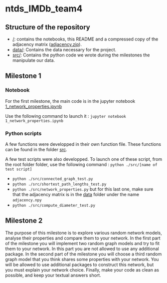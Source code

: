 # ntds_IMDb_team4

## Structure of the repository

+ [/](./): contains the notebooks, this README and a compressed copy of the adjacency matrix ([adjacency.zip](./adjacency.zip)).
+ [data/](./data/): Contains the data necessary for the project.
+ [src/](./src/): Contains the python code we wrote during the milestones the manipulate our data.

## Milestone 1

### Notebook

For the first milestone, the main code is in the jupyter notebook [1_network_properties.ipynb](./1_network_properties.ipynb)

Use the following command to launch it : `jupyter notebook 1_network_properties.ipynb`

### Python scripts

A few functions were developped in their own function file. These functions can be found in the folder [src](./src/).

A few test scripts were also developped. To launch one of these script, from the root folder folder, use the following command : `python ./src/[name of test script]`


+ `python ./src/connected_graph_test.py`
+ `python ./src/shortest_path_lengths_test.py`
+ `python ./src/network_properties.py` but for this last one, make sure that the adjacency matrix is in the [data](./data) folder under the name `adjacency.npy`
+ `python ./src/compute_diameter_test.py`

## Milestone 2

The purpose of this milestone is to explore various random network models, analyse their properties and compare them to your network. In the first part of the milestone you will implement two random graph models and try to fit them to your network. In this part you are not allowed to use any additional package. In the second part of the milestone you will choose a third random graph model that you think shares some properties with your network. You will be allowed to use additional packages to construct this network, but you must explain your network choice. Finally, make your code as clean as possible, and keep your textual answers short.
